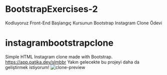 # BootstrapExercises-2
Kodluyoruz Front-End Başlangıç Kursunun Bootstrap Instagram Clone Ödevi
# instagrambootstrapclone
Simple HTML Instagram clone made with Bootstrap.
https://app.patika.dev/slmbbr
Yakın gelecekte bu projeyi daha da geliştirmek istiyorum!
![clone-preview](https://user-images.githubusercontent.com/117529414/216838876-554cd784-8a8c-4d55-99f0-273250c7b88e.jpeg)
